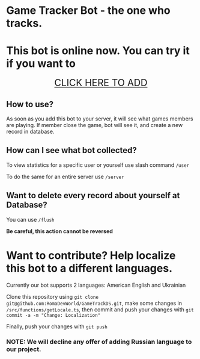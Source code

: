 # Game Tracker Bot - the one who tracks.

# This bot is online now. You can try it if you want to

<div>
  <a class="button" href="https://discord.com/api/oauth2/authorize?client_id=1030546888367288320&permissions=3072&scope=bot" style="display: flex; justify-content: center; font-size: 25px">
    <div class="text">
      CLICK HERE TO ADD
    </div>
  </a>
</div>

## How to use?

As soon as you add this bot to your server, it will see what games members are playing. If member close the game, bot will see it, and create a new record in database.

## How can I see what bot collected?

To view statistics for a specific user or yourself use slash command `/user`

To do the same for an entire server use `/server`

## Want to delete every record about yourself at Database?

You can use `/flush`

**Be careful, this action cannot be reversed**

# Want to contribute? Help localize this bot to a different languages.

Currently our bot supports 2 languages: American English and Ukrainian

Clone this repository using `git clone git@github.com:RomaDevWorld/GameTrackDS.git`, make some changes in `/src/functions/getLocale.ts`, then commit and push your changes with `git commit -a -m "Change: Localization"`

Finally, push your changes with `git push`

### NOTE: We will decline any offer of adding Russian language to our project.

